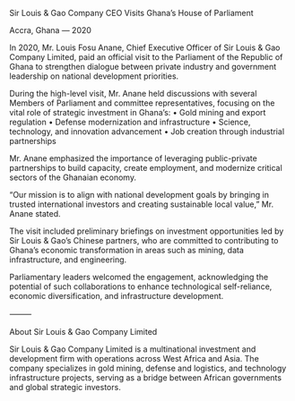 

Sir Louis & Gao Company CEO Visits Ghana’s House of Parliament

Accra, Ghana — 2020

In 2020, Mr. Louis Fosu Anane, Chief Executive Officer of Sir Louis & Gao Company Limited, paid an official visit to the Parliament of the Republic of Ghana to strengthen dialogue between private industry and government leadership on national development priorities.

During the high-level visit, Mr. Anane held discussions with several Members of Parliament and committee representatives, focusing on the vital role of strategic investment in Ghana’s:
	•	Gold mining and export regulation
	•	Defense modernization and infrastructure
	•	Science, technology, and innovation advancement
	•	Job creation through industrial partnerships

Mr. Anane emphasized the importance of leveraging public-private partnerships to build capacity, create employment, and modernize critical sectors of the Ghanaian economy.

“Our mission is to align with national development goals by bringing in trusted international investors and creating sustainable local value,” Mr. Anane stated.

The visit included preliminary briefings on investment opportunities led by Sir Louis & Gao’s Chinese partners, who are committed to contributing to Ghana’s economic transformation in areas such as mining, data infrastructure, and engineering.

Parliamentary leaders welcomed the engagement, acknowledging the potential of such collaborations to enhance technological self-reliance, economic diversification, and infrastructure development.

⸻

About Sir Louis & Gao Company Limited

Sir Louis & Gao Company Limited is a multinational investment and development firm with operations across West Africa and Asia. The company specializes in gold mining, defense and logistics, and technology infrastructure projects, serving as a bridge between African governments and global strategic investors.